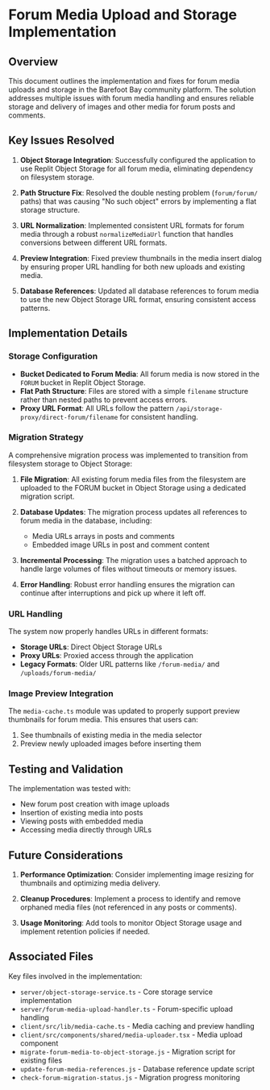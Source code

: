 # Forum Media Upload and Storage Implementation

## Overview
This document outlines the implementation and fixes for forum media uploads and storage in the Barefoot Bay community platform. The solution addresses multiple issues with forum media handling and ensures reliable storage and delivery of images and other media for forum posts and comments.

## Key Issues Resolved

1. **Object Storage Integration**: Successfully configured the application to use Replit Object Storage for all forum media, eliminating dependency on filesystem storage.

2. **Path Structure Fix**: Resolved the double nesting problem (`forum/forum/` paths) that was causing "No such object" errors by implementing a flat storage structure.

3. **URL Normalization**: Implemented consistent URL formats for forum media through a robust `normalizeMediaUrl` function that handles conversions between different URL formats.

4. **Preview Integration**: Fixed preview thumbnails in the media insert dialog by ensuring proper URL handling for both new uploads and existing media.

5. **Database References**: Updated all database references to forum media to use the new Object Storage URL format, ensuring consistent access patterns.

## Implementation Details

### Storage Configuration

- **Bucket Dedicated to Forum Media**: All forum media is now stored in the `FORUM` bucket in Replit Object Storage.
- **Flat Path Structure**: Files are stored with a simple `filename` structure rather than nested paths to prevent access errors.
- **Proxy URL Format**: All URLs follow the pattern `/api/storage-proxy/direct-forum/filename` for consistent handling.

### Migration Strategy

A comprehensive migration process was implemented to transition from filesystem storage to Object Storage:

1. **File Migration**: All existing forum media files from the filesystem are uploaded to the FORUM bucket in Object Storage using a dedicated migration script.

2. **Database Updates**: The migration process updates all references to forum media in the database, including:
   - Media URLs arrays in posts and comments
   - Embedded image URLs in post and comment content

3. **Incremental Processing**: The migration uses a batched approach to handle large volumes of files without timeouts or memory issues.

4. **Error Handling**: Robust error handling ensures the migration can continue after interruptions and pick up where it left off.

### URL Handling

The system now properly handles URLs in different formats:

- **Storage URLs**: Direct Object Storage URLs
- **Proxy URLs**: Proxied access through the application
- **Legacy Formats**: Older URL patterns like `/forum-media/` and `/uploads/forum-media/`

### Image Preview Integration

The `media-cache.ts` module was updated to properly support preview thumbnails for forum media. This ensures that users can:

1. See thumbnails of existing media in the media selector
2. Preview newly uploaded images before inserting them

## Testing and Validation

The implementation was tested with:

- New forum post creation with image uploads
- Insertion of existing media into posts
- Viewing posts with embedded media
- Accessing media directly through URLs

## Future Considerations

1. **Performance Optimization**: Consider implementing image resizing for thumbnails and optimizing media delivery.

2. **Cleanup Procedures**: Implement a process to identify and remove orphaned media files (not referenced in any posts or comments).

3. **Usage Monitoring**: Add tools to monitor Object Storage usage and implement retention policies if needed.

## Associated Files

Key files involved in the implementation:

- `server/object-storage-service.ts` - Core storage service implementation
- `server/forum-media-upload-handler.ts` - Forum-specific upload handling
- `client/src/lib/media-cache.ts` - Media caching and preview handling
- `client/src/components/shared/media-uploader.tsx` - Media upload component
- `migrate-forum-media-to-object-storage.js` - Migration script for existing files
- `update-forum-media-references.js` - Database reference update script
- `check-forum-migration-status.js` - Migration progress monitoring